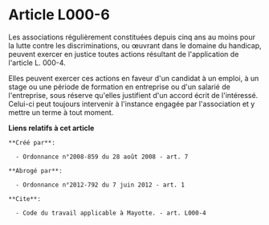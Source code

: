 # Article L000-6

Les associations régulièrement constituées depuis cinq ans au moins pour la lutte contre les discriminations, ou œuvrant dans
le domaine du handicap, peuvent exercer en justice toutes actions résultant de l'application de l'article L. 000-4. 

Elles peuvent exercer ces actions en faveur d'un candidat à un emploi, à un stage ou une période de formation en entreprise
ou d'un salarié de l'entreprise, sous réserve qu'elles justifient d'un accord écrit de l'intéressé. Celui-ci peut toujours
intervenir à l'instance engagée par l'association et y mettre un terme à tout moment.

**Liens relatifs à cet article**

	**Créé par**:

	  - Ordonnance n°2008-859 du 28 août 2008 - art. 7

	**Abrogé par**:

	  - Ordonnance n°2012-792 du 7 juin 2012 - art. 1

	**Cite**:

	  - Code du travail applicable à Mayotte. - art. L000-4
